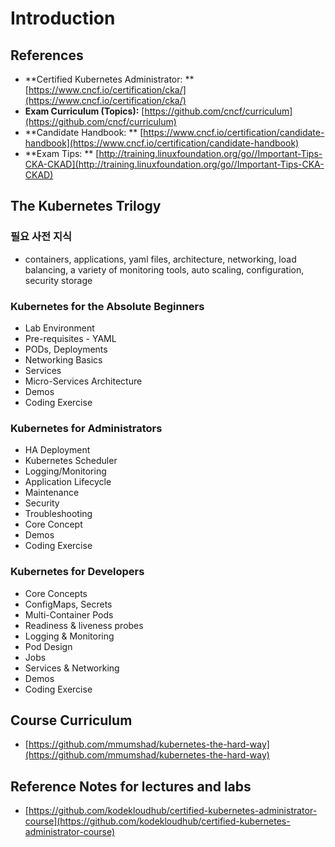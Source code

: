 # Introduction

## References

- **Certified Kubernetes Administrator:
  ** [https://www.cncf.io/certification/cka/](https://www.cncf.io/certification/cka/)
- **Exam Curriculum (Topics):** [https://github.com/cncf/curriculum](https://github.com/cncf/curriculum)
- **Candidate Handbook:
  ** [https://www.cncf.io/certification/candidate-handbook](https://www.cncf.io/certification/candidate-handbook)
- **Exam Tips:
  ** [http://training.linuxfoundation.org/go//Important-Tips-CKA-CKAD](http://training.linuxfoundation.org/go//Important-Tips-CKA-CKAD)

## The Kubernetes Trilogy

### 필요 사전 지식

- containers, applications, yaml files, architecture, networking, load balancing, a variety of monitoring tools, auto
  scaling, configuration, security storage

### Kubernetes for the Absolute Beginners

- Lab Environment
- Pre-requisites - YAML
- PODs, Deployments
- Networking Basics
- Services
- Micro-Services Architecture
- Demos
- Coding Exercise

### Kubernetes for Administrators

- HA Deployment
- Kubernetes Scheduler
- Logging/Monitoring
- Application Lifecycle
- Maintenance
- Security
- Troubleshooting
- Core Concept
- Demos
- Coding Exercise

### Kubernetes for Developers

- Core Concepts
- ConfigMaps, Secrets
- Multi-Container Pods
- Readiness & liveness probes
- Logging & Monitoring
- Pod Design
- Jobs
- Services & Networking
- Demos
- Coding Exercise

## Course Curriculum

- [https://github.com/mmumshad/kubernetes-the-hard-way](https://github.com/mmumshad/kubernetes-the-hard-way)

## Reference Notes for lectures and labs

- [https://github.com/kodekloudhub/certified-kubernetes-administrator-course](https://github.com/kodekloudhub/certified-kubernetes-administrator-course)
